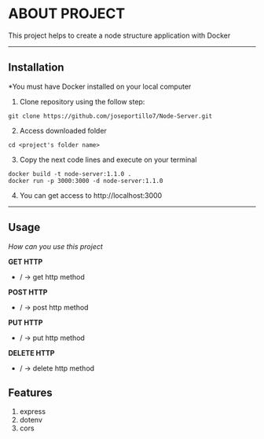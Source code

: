 # ABOUT PROJECT
This project helps to create a node structure application with Docker


***

## Installation
*You must have Docker installed on your local computer

1. Clone repository using the follow step: 
```
git clone https://github.com/joseportillo7/Node-Server.git
```
2. Access downloaded folder
```
cd <project's folder name>
```
3. Copy the next code lines and execute on your terminal
```
docker build -t node-server:1.1.0 .
docker run -p 3000:3000 -d node-server:1.1.0
```
4. You can get access to http://localhost:3000

***
## Usage

_How can you use this project_

**GET HTTP**

* / -> get http method

**POST HTTP**

* / -> post http method

**PUT HTTP**

* / -> put http method

**DELETE HTTP**

* / -> delete http method


## Features
1. express
2. dotenv
3. cors